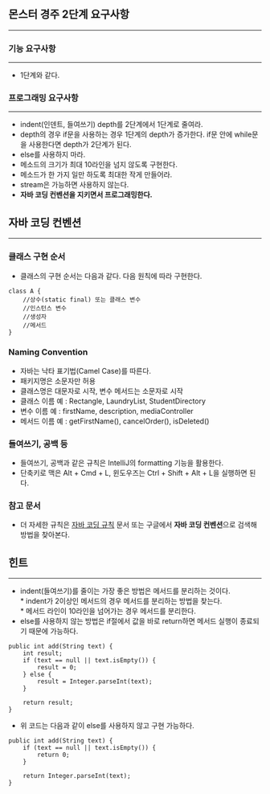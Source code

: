 ## 몬스터 경주 2단계 요구사항
---
### 기능 요구사항
---
* 1단계와 같다.

### 프로그래밍 요구사항
---
* indent(인덴트, 들여쓰기) depth를 2단계에서 1단계로 줄여라.
* depth의 경우 if문을 사용하는 경우 1단계의 depth가 증가한다. if문 안에 while문을 사용한다면 depth가 2단계가 된다.
* else를 사용하지 마라.
* 메소드의 크기가 최대 10라인을 넘지 않도록 구현한다.
* 메소드가 한 가지 일만 하도록 최대한 작게 만들어라.
* stream은 가능하면 사용하지 않는다.
* **자바 코딩 컨벤션을 지키면서 프로그래밍한다.**

## 자바 코딩 컨벤션
---
### 클래스 구현 순서
* 클래스의 구현 순서는 다음과 같다. 다음 원칙에 따라 구현한다.
```
class A {
    //상수(static final) 또는 클래스 변수
    //인스턴스 변수
    //생성자
    //메서드
}
```

### Naming Convention
* 자바는 낙타 표기법(Camel Case)를 따른다.
* 패키지명은 소문자만 허용
* 클래스명은 대문자로 시작, 변수 메서드는 소문자로 시작
* 클래스 이름 예 : Rectangle, LaundryList, StudentDirectory
* 변수 이름 예 : firstName, description, mediaController
* 메서드 이름 예 : getFirstName(), cancelOrder(), isDeleted()

### 들여쓰기, 공백 등
* 들여쓰기, 공백과 같은 규칙은 IntelliJ의 formatting 기능을 활용한다.
* 단축키로 맥은 Alt + Cmd + L, 윈도우즈는 Ctrl + Shift + Alt + L을 실행하면 된다.

### 참고 문서
* 더 자세한 규칙은 [자바 코딩 규칙](http://kwangshin.pe.kr/blog/java-code-conventions-%EC%9E%90%EB%B0%94-%EC%BD%94%EB%94%A9-%EA%B7%9C%EC%B9%99/) 문서 또는 구글에서 **자바 코딩 컨벤션**으로 검색해 방법을 찾아본다.

## 힌트
---
* indent(들여쓰기)를 줄이는 가장 좋은 방법은 메서드를 분리하는 것이다.
    <br>* indent가 2이상인 메서드의 경우 메서드를 분리하는 방법을 찾는다.
    <br>* 메서드 라인이 10라인을 넘어가는 경우 메서드를 분리한다.
* else를 사용하지 않는 방법은 if절에서 값을 바로 return하면 메서드 실행이 종료되기 때문에 가능하다.
```
public int add(String text) {
    int result;
    if (text == null || text.isEmpty()) {
        result = 0;
    } else {
        result = Integer.parseInt(text);
    }

    return result;
}
```
* 위 코드는 다음과 같이 else를 사용하지 않고 구현 가능하다.
```
public int add(String text) {
    if (text == null || text.isEmpty()) {
        return 0;
    }

    return Integer.parseInt(text);
}
```